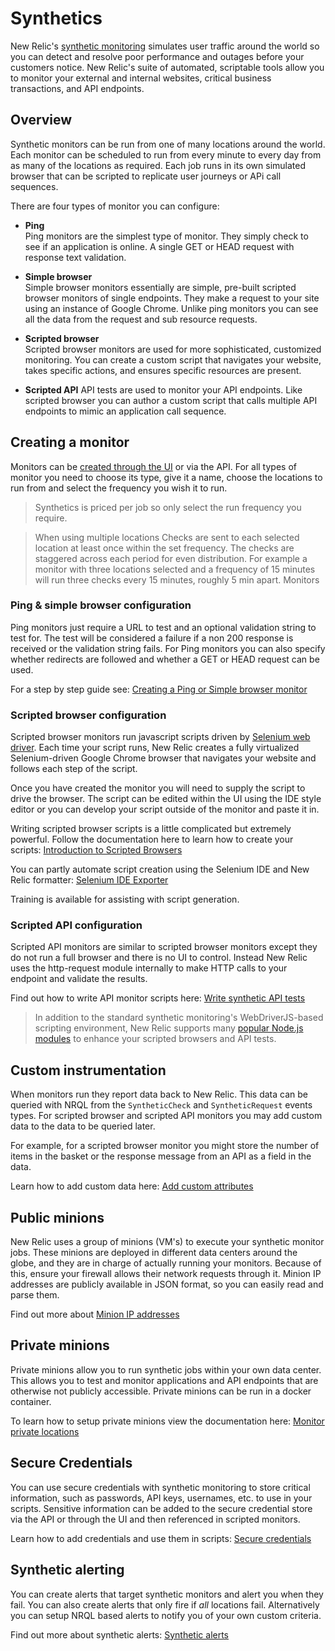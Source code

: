 # Synthetics
New Relic's [synthetic monitoring](https://docs.newrelic.com/docs/synthetics/synthetic-monitoring/getting-started/get-started-new-relic-synthetic-monitoring) simulates user traffic around the world so you can detect and resolve poor performance and outages before your customers notice. New Relic's suite of automated, scriptable tools allow you to monitor your external and internal websites, critical business transactions, and API endpoints.


## Overview
Synthetic monitors can be run from one of many locations around the world. Each monitor can be scheduled to run from every minute to every day from as many of the locations as required. Each job runs in its own simulated browser that can be scripted to replicate user journeys or APi call sequences.

There are four types of monitor you can configure:

- **Ping**  
Ping monitors are the simplest type of monitor. They simply check to see if an application is online. A single GET or HEAD request with response text validation.

- **Simple browser**  
Simple browser monitors essentially are simple, pre-built scripted browser monitors of single endpoints. They make a request to your site using an instance of Google Chrome. Unlike ping monitors you can see all the data from the request and sub resource requests.

- **Scripted browser**  
Scripted browser monitors are used for more sophisticated, customized monitoring. You can create a custom script that navigates your website, takes specific actions, and ensures specific resources are present.

- **Scripted API**
API tests are used to monitor your API endpoints. Like scripted browser you can author a custom script that calls multiple API endpoints to mimic an application call sequence. 

## Creating a monitor
Monitors can be [created through the UI](https://docs.newrelic.com/docs/synthetics/synthetic-monitoring/using-monitors/add-edit-monitors#adding-monitors) or via the API. For all types of monitor you need to choose its type, give it a name, choose the locations to run from and select the frequency you wish it to run. 

> Synthetics is priced per job so only select the run frequency you require.

> When using multiple locations Checks are sent to each selected location at least once within the set frequency. The checks are staggered across each period for even distribution. For example a monitor with three locations selected and a frequency of 15 minutes will run three checks every 15 minutes, roughly 5 min apart. Monitors

### Ping & simple browser configuration
Ping monitors just require a URL to test and an optional validation string to test for. The test will be considered a failure if a non 200 response is received or the validation string fails.  For Ping monitors you can also specify whether redirects are followed and whether a GET or HEAD request can be used.

For a step by step guide see: [Creating a Ping or Simple browser monitor](https://docs.newrelic.com/docs/synthetics/synthetic-monitoring/using-monitors/add-edit-monitors#simple)


### Scripted browser configuration
Scripted browser monitors run javascript scripts driven by [Selenium web driver](https://www.selenium.dev/selenium/docs/api/javascript/index.html). Each time your script runs, New Relic creates a fully virtualized Selenium-driven Google Chrome browser that navigates your website and follows each step of the script. 

Once you have created the monitor you will need to supply the script to drive the browser. The script can be edited within the UI using the IDE style editor or you can develop your script outside of the monitor and paste it in.

Writing scripted browser scripts is a little complicated but extremely powerful. Follow the documentation here to learn how to create your scripts: [Introduction to Scripted Browsers](https://docs.newrelic.com/docs/synthetics/synthetic-monitoring/scripting-monitors/introduction-scripted-browser-monitors)

You can partly automate script creation using the Selenium IDE and New Relic formatter: [Selenium IDE Exporter](https://discuss.newrelic.com/t/relic-solution-selenium-ide-exporter-for-new-relic-synthetics/92510)

Training is available for assisting with script generation.

### Scripted API configuration
Scripted API monitors are similar to scripted browser monitors except they do not run a full browser and there is no UI to control. Instead New Relic uses the http-request module internally to make HTTP calls to your endpoint and validate the results.

Find out how to write API monitor scripts here: [Write synthetic API tests](https://docs.newrelic.com/docs/synthetics/synthetic-monitoring/scripting-monitors/write-synthetic-api-tests)

> In addition to the standard synthetic monitoring's WebDriverJS-based scripting environment, New Relic supports many [popular Node.js modules](https://docs.newrelic.com/docs/synthetics/synthetic-monitoring/scripting-monitors/import-nodejs-modules) to enhance your scripted browsers and API tests. 

## Custom instrumentation
When monitors run they report data back to New Relic. This data can be queried with NRQL from the `SyntheticCheck` and `SyntheticRequest` events types.  For scripted browser and scripted API monitors you may add custom data to the data to be queried later.

For example, for a scripted browser monitor you might store the number of items in the basket or the response message from an API as a field in the data.

Learn how to add custom data here: [Add custom attributes](https://docs.newrelic.com/docs/synthetics/synthetic-monitoring/scripting-monitors/add-custom-attributes-synthetic-monitoring-data)


## Public minions
New Relic uses a group of minions (VM's) to execute your synthetic monitor jobs. These minions are deployed in different data centers around the globe, and they are in charge of actually running your monitors. Because of this, ensure your firewall allows their network requests through it. Minion IP addresses are publicly available in JSON format, so you can easily read and parse them.

Find out more about [Minion IP addresses](https://docs.newrelic.com/docs/synthetics/synthetic-monitoring/administration/synthetic-public-minion-ips)


## Private minions
Private minions allow you to run synthetic jobs within your own data center. This allows you to test and monitor applications and API endpoints that are otherwise not publicly accessible. Private minions can be run in a docker container.

To learn how to setup private minions view the documentation here: [Monitor private locations](https://docs.newrelic.com/docs/synthetics/synthetic-monitoring/private-locations/monitor-private-locations)

## Secure Credentials
You can use secure credentials with synthetic monitoring to store critical information, such as passwords, API keys, usernames, etc. to use in your scripts. Sensitive information can be added to the secure credential store via the API or through the UI and then referenced in scripted monitors.

Learn how to add credentials and use them in scripts: [Secure credentials](https://docs.newrelic.com/docs/synthetics/synthetic-monitoring/using-monitors/store-secure-credentials-scripted-browsers-api-tests)

## Synthetic alerting
You can create alerts that target synthetic monitors and alert you when they fail. You can also create alerts that only fire if *all* locations fail. Alternatively you can setup NRQL based alerts to notify you of your own custom criteria.

Find out more about synthetic alerts: [Synthetic alerts](https://docs.newrelic.com/docs/synthetics/synthetic-monitoring/using-monitors/alerts-synthetic-monitoring)